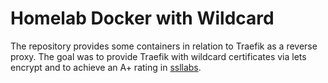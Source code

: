 # Homelab Docker with Wildcard

The repository provides some containers in relation to Traefik as a reverse proxy.
The goal was to provide Traefik with wildcard certificates via lets encrypt and to achieve an A+ rating in [ssllabs](https://www.ssllabs.com/ssltest/).
